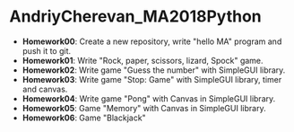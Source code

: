# AndriyCherevan_MA2018Python

* <b>Homework00</b>: Create a new repository, write "hello MA" program and push it to git.
* <b>Homework01</b>: Write "Rock, paper, scissors, lizard, Spock" game.
* <b>Homework02</b>: Write game "Guess the number" with SimpleGUI library.
* <b>Homework03</b>: Write game "Stop: Game" with SimpleGUI library, timer and canvas.
* <b>Homework04</b>: Write game "Pong" with Canvas in SimpleGUI library.
* <b>Homework05</b>: Game "Memory" with Canvas in SimpleGUI library.
* <b>Homework06</b>: Game "Blackjack"
